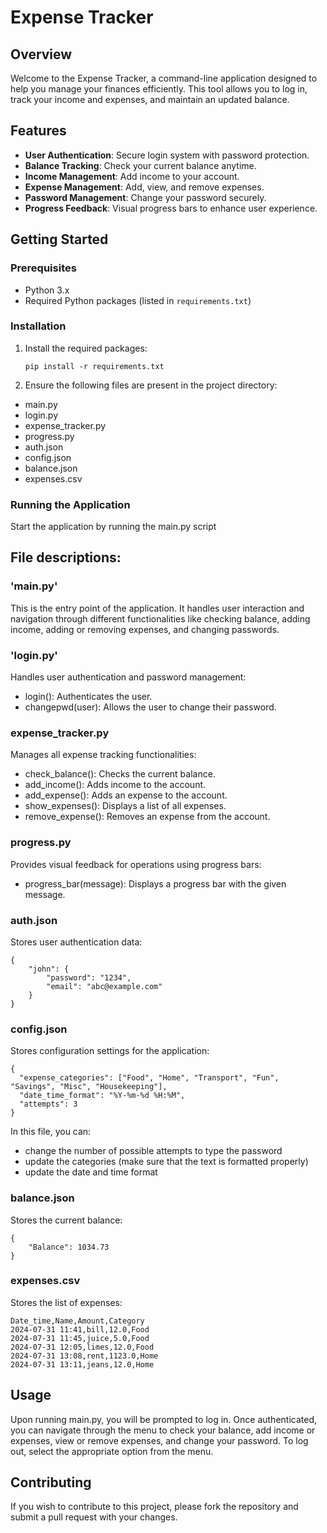 # Expense Tracker

## Overview

Welcome to the Expense Tracker, a command-line application designed to help you manage your finances efficiently. This tool allows you to log in, track your income and expenses, and maintain an updated balance.

## Features

- **User Authentication**: Secure login system with password protection.
- **Balance Tracking**: Check your current balance anytime.
- **Income Management**: Add income to your account.
- **Expense Management**: Add, view, and remove expenses.
- **Password Management**: Change your password securely.
- **Progress Feedback**: Visual progress bars to enhance user experience.

## Getting Started

### Prerequisites

- Python 3.x
- Required Python packages (listed in `requirements.txt`)

### Installation

1. Install the required packages:
   ```shell
   pip install -r requirements.txt

2. Ensure the following files are present in the project directory:
- main.py
- login.py
- expense_tracker.py
- progress.py
- auth.json
- config.json
- balance.json
- expenses.csv

### Running the Application

Start the application by running the main.py script

## File descriptions:
### 'main.py'

This is the entry point of the application. It handles user interaction and navigation through different functionalities like checking balance, adding income, adding or removing expenses, and changing passwords.

### 'login.py'
Handles user authentication and password management:

- login(): Authenticates the user.
- changepwd(user): Allows the user to change their password. 

### expense_tracker.py
Manages all expense tracking functionalities:

- check_balance(): Checks the current balance.
- add_income(): Adds income to the account.
- add_expense(): Adds an expense to the account.
- show_expenses(): Displays a list of all expenses.
- remove_expense(): Removes an expense from the account. 

### progress.py
Provides visual feedback for operations using progress bars:

- progress_bar(message): Displays a progress bar with the given message.


### auth.json
Stores user authentication data:

```shell
{
    "john": {
        "password": "1234",
        "email": "abc@example.com"
    }
}
```

### config.json
Stores configuration settings for the application:
```shell
{
  "expense_categories": ["Food", "Home", "Transport", "Fun", "Savings", "Misc", "Housekeeping"],
  "date_time_format": "%Y-%m-%d %H:%M",
  "attempts": 3
}
```
In this file, you can: 
- change the number of possible attempts to type the password
- update the categories (make sure that the text is formatted properly)
- update the date and time format

### balance.json
Stores the current balance:
```shell
{
    "Balance": 1034.73
}
```

### expenses.csv
Stores the list of expenses:
```shell
Date_time,Name,Amount,Category
2024-07-31 11:41,bill,12.0,Food
2024-07-31 11:45,juice,5.0,Food
2024-07-31 12:05,limes,12.0,Food
2024-07-31 13:08,rent,1123.0,Home
2024-07-31 13:11,jeans,12.0,Home
```


## Usage

Upon running main.py, you will be prompted to log in. Once authenticated, you can navigate through the menu to check your balance, add income or expenses, view or remove expenses, and change your password. To log out, select the appropriate option from the menu.


## Contributing
If you wish to contribute to this project, please fork the repository and submit a pull request with your changes.

